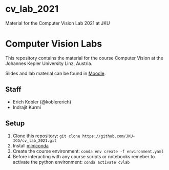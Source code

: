 # cv_lab_2021
Material for the Computer Vision Lab 2021 at JKU

# Computer Vision Labs

This repository contains the material for the course Computer Vision at the Johannes Kepler University Linz, Austria.

Slides and lab material can be found in [Moodle](https://moodle.jku.at/jku/course/view.php?id=15594).

## Staff

* Erich Kobler (@koblererich)
* Indrajit Kurmi

## Setup

1. Clone this repository: `git clone https://github.com/JKU-ICG/cv_lab_2021.git`
2. Install [miniconda](https://docs.conda.io/en/latest/miniconda.html)
3. Create the course environment: `conda env create -f environment.yaml`
4. Before interacting with any course scripts or notebooks remeber to activate the python environment: `conda activate cvlab`
